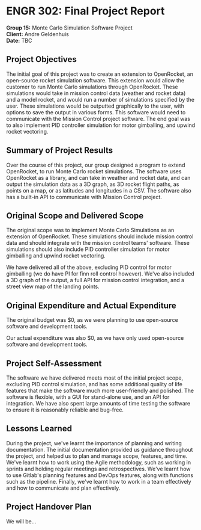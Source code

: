 # ENGR 302: Final Project Report

**Group 15:** Monte Carlo Simulation Software Project  
**Client:** Andre Geldenhuis  
**Date:** TBC

## Project Objectives
The initial goal of this project was to create an extension to OpenRocket, an open-source rocket simulation software. This extension would allow the customer to run Monte Carlo simulations through OpenRocket. These simulations would take in mission control data (weather and rocket data) and a model rocket, and would run a number of simulations specified by the user. These simulations would be outputted graphically to the user, with options to save the output in various forms. This software would need to communicate with the Mission Control project software. The end goal was to also implement PID controller simulation for motor gimballing, and upwind rocket vectoring. 

## Summary of Project Results
Over the course of this project, our group designed a program to extend OpenRocket, to run Monte Carlo rocket simulations. The software uses OpenRocket as a library, and can take in weather and rocket data, and can output the simulation data as a 3D graph, as 3D rocket flight paths, as points on a map, or as latitudes and longitudes in a CSV. The software also has a built-in API to communicate with Mission Control project. 

## Original Scope and Delivered Scope
The original scope was to implement Monte Carlo Simulations as an extension of OpenRocket. These simulations should include mission control data and should integrate with the mission control teams' software. These simulations should also include PID controller simulation for motor gimballing and upwind rocket vectoring. 

We have delivered all of the above, excluding PID control for motor gimballing (we do have PI for finn roll control however). We've also included a 3D graph of the output, a full API for mission control integration, and a street view map of the landing points. 

## Original Expenditure and Actual Expenditure
The original budget was $0, as we were planning to use open-source software and development tools.

Our actual expenditure was also $0, as we have only used open-source software and development tools.

## Project Self-Assessment
The software we have delivered meets most of the initial project scope, excluding PID control simulation, and has some additional quality of life features that make the software much more user-friendly and polished. The software is flexible, with a GUI for stand-alone use, and an API for integration. We have also spent large amounts of time testing the software to ensure it is reasonably reliable and bug-free. 

## Lessons Learned
During the project, we've learnt the importance of planning and writing documentation. The initial documentation provided us guidance throughout the project, and helped us to plan and manage scope, features, and time. We've learnt how to work using the Agile methodology, such as working in sprints and holding regular meetings and retrospectives. We've learnt how to use Gitlab's planning features and DevOps features, along with functions such as the pipeline. Finally, we've learnt how to work in a team effectively and how to communicate and plan effectively. 

## Project Handover Plan
We will be...

